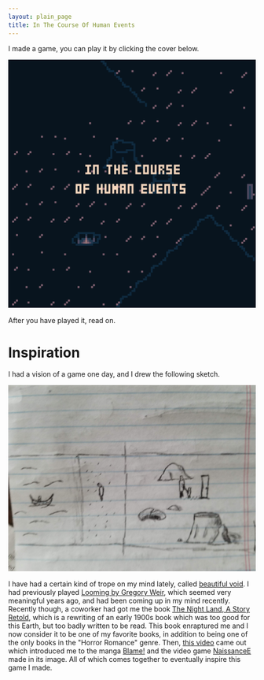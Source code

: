 ```yaml
---
layout: plain_page
title: In The Course Of Human Events
---
```

I made a game, you can play it by clicking the cover below.

[![Cover](/images/in-the-course-of-human-events.png)](/projects/inthecourseofhumanevents.html)

After you have played it, read on.

# Inspiration

I had a vision of a game one day, and I drew the following sketch.

![Vision Sketch](/images/itcohe-vision.jpg)

I have had a certain kind of trope on my mind lately, called [beautiful void](https://tvtropes.org/pmwiki/pmwiki.php/Main/BeautifulVoid). I had previously played [Looming by Gregory Weir](https://ludusnovus.net/my-games/looming/), which seemed very meaningful years ago, and had been coming up in my mind recently. Recently though, a coworker had got me the book [The Night Land, A Story Retold](https://www.amazon.com/Night-Land-Story-Retold/dp/0615508812/ref=tmm_pap_swatch_0?_encoding=UTF8&qid=&sr=), which is a rewriting of an early 1900s book which was too good for this Earth, but too badly written to be read. This book enraptured me and I now consider it to be one of my favorite books, in addition to being one of the only books in the "Horror Romance" genre. Then, [this video](https://www.youtube.com/watch?v=Zkv6rVcKKg8) came out which introduced me to the manga [Blame!](https://mangarock.com/manga/mrs-serie-30025) and the video game [NaissanceE](https://www.youtube.com/watch?v=yvmfKPtQn1E) made in its image. All of which comes together to eventually inspire this game I made.